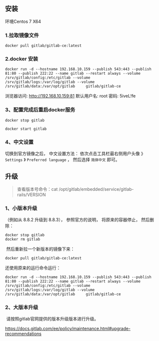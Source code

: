 ## 安装

环境Centos 7 X64

### 1.拉取镜像文件

```shell
docker pull gitlab/gitlab-ce:latest
```

### 2.docker 安装

```shell
docker run -d --hostname 192.168.10.159 --publish 543:443 --publish 81:80 --publish 222:22 --name gitlab --restart always --volume /srv/gitlab/config:/etc/gitlab --volume /srv/gitlab/logs:/var/log/gitlab --volume /srv/gitlab/data:/var/opt/gitlab     gitlab/gitlab-ce
```

浏览器访问: http://192.168.10.159:81  默认用户名: root 密码: 5iveL!fe

### 3、配置完成后重启docker服务

```shell
docker stop gitlab

docker start gitlab
```

### 4、中文设置

切换到官方镜像之后， 中文设置方法： 依次点击工具栏最右侧用户头像 》 `Settings` 》 `Preferred language` ， 然后选择 `简体中文` 即可。

## 升级

> 查看版本号命令：cat /opt/gitlab/embedded/service/gitlab-rails/VERSION

### 1、小版本升级

（例如从 8.8.2 升级到 8.8.3）， 参照官方的说明， 将原来的容器停止， 然后删除：
```shell
docker stop gitlab
docker rm gitlab
```

​	然后重新拉一个新版本的镜像下来：

```shell
docker pull gitlab/gitlab-ce:latest
```

  还使用原来的运行命令运行：

```shell
docker run -d --hostname 192.168.10.159 --publish 543:443 --publish 81:80 --publish 222:22 --name gitlab --restart always --volume /srv/gitlab/config:/etc/gitlab --volume /srv/gitlab/logs:/var/log/gitlab --volume /srv/gitlab/data:/var/opt/gitlab     gitlab/gitlab-ce
```

### 2、大版本升级
​	请按照gitlab官网提供的版本升级版本进行升级。

https://docs.gitlab.com/ee/policy/maintenance.html#upgrade-recommendations